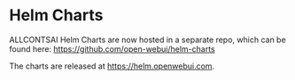 # Helm Charts
ALLCONTSAI Helm Charts are now hosted in a separate repo, which can be found here: https://github.com/open-webui/helm-charts 

The charts are released at https://helm.openwebui.com. 